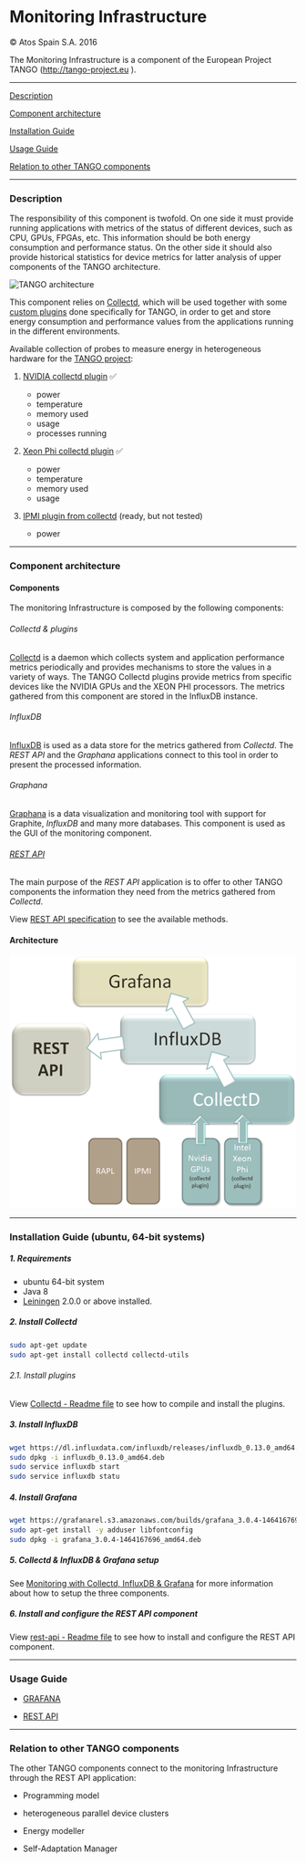 # Monitoring Infrastructure

&copy; Atos Spain S.A. 2016

The Monitoring Infrastructure is a component of the European Project TANGO (http://tango-project.eu ).

-----------------------

[Description](#description)

[Component architecture](#component-architecture)

[Installation Guide](#installation-guide)

[Usage Guide](#usage-guide)

[Relation to other TANGO components](#relation-to-other-tango-components)

-----------------------

### Description

The responsibility of this component is twofold. On one side it must provide running applications with metrics of the status of different devices, such as CPU, GPUs, FPGAs, etc. This information should be both energy consumption and performance status. On the other side it should also provide historical statistics for device metrics for latter analysis of upper components of the TANGO architecture.

![TANGO architecture](docs_resources/tango-monitor_infr_v3.png)

This component relies on [Collectd](https://collectd.org/), which will be used together with some [custom plugins](Collectd) done specifically for TANGO, in order to get and store energy consumption and performance values from the applications running in the different environments.

Available collection of probes to measure energy in heterogeneous hardware for the [TANGO project](http://tango-project.eu):
1. [NVIDIA collectd plugin](Collectd/nvidia_plugin) :white_check_mark:
    - power
    - temperature
    - memory used
    - usage
    - processes running


2. [Xeon Phi collectd plugin](Collectd/xeon_phi_plugin) :white_check_mark:
    - power
    - temperature
    - memory used
    - usage


3. [IPMI plugin from collectd](Collectd/ipmi_plugin) (ready, but not tested)
    - power

-----------------------

### Component architecture
#### Components
The monitoring Infrastructure is composed by the following components:

###### Collectd & plugins

[Collectd](https://collectd.org/) is a daemon which collects system and application performance metrics periodically and provides mechanisms to store the values in a variety of ways. The TANGO Collectd plugins provide metrics from specific devices like the NVIDIA GPUs and the XEON PHI processors. The metrics gathered from this component are stored in the InfluxDB instance.

###### InfluxDB

[InfluxDB](https://www.influxdata.com/) is used as a data store for the metrics gathered from *Collectd*. The *REST API* and the *Graphana* applications connect to this tool in order to present the processed information.

###### Graphana

[Graphana](https://grafana.com/) is a data visualization and monitoring tool with support for Graphite, *InfluxDB* and many more databases. This component is used as the GUI of the monitoring component.

###### [REST API](rest-api/README.md)

The main purpose of the *REST API* application is to offer to other TANGO components the information they need from the metrics gathered from *Collectd*.

View [REST API specification](https://github.com/TANGO-Project/monitor-infrastructure/tree/master/rest-api#api-methods) to see the available methods.

#### Architecture

![Component architecture](docs_resources/components-monitor_infr.png)

-----------------------

### Installation Guide (ubuntu, 64-bit systems)
##### 1. Requirements

- ubuntu 64-bit system
- Java 8
- [Leiningen]() 2.0.0 or above installed.

##### 2. Install Collectd

```bash
sudo apt-get update
sudo apt-get install collectd collectd-utils
```

###### 2.1. Install plugins

View [Collectd - Readme file](Collectd/README.md) to see how to compile and install the plugins.

##### 3. Install InfluxDB

```bash
wget https://dl.influxdata.com/influxdb/releases/influxdb_0.13.0_amd64.deb
sudo dpkg -i influxdb_0.13.0_amd64.deb
sudo service influxdb start
sudo service influxdb statu
```

##### 4. Install Grafana

```bash
wget https://grafanarel.s3.amazonaws.com/builds/grafana_3.0.4-1464167696_amd64.deb
sudo apt-get install -y adduser libfontconfig
sudo dpkg -i grafana_3.0.4-1464167696_amd64.deb
```

##### 5. Collectd & InfluxDB & Grafana setup

See [Monitoring with Collectd, InfluxDB & Grafana](http://www.vishalbiyani.com/graphing-performance-with-collectd-influxdb-grafana/) for more information about how to setup the three components.


##### 6. Install and configure the REST API component

View [rest-api - Readme file](rest-api/README.md) to see how to install and configure the REST API component.

-----------------------

### Usage Guide

- [GRAFANA](https://grafana.com/)

- [REST API](rest-api/README.md)

-----------------------

### Relation to other TANGO components

The other TANGO components connect to the monitoring Infrastructure through the REST API application:

- Programming model

- heterogeneous parallel device clusters

- Energy modeller

- Self-Adaptation Manager
